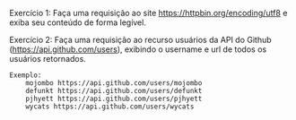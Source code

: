 Exercício 1: Faça uma requisição ao site https://httpbin.org/encoding/utf8 e exiba seu conteúdo de forma legível.


Exercício 2: Faça uma requisição ao recurso usuários da API do Github (https://api.github.com/users), exibindo o username e url de todos os usuários retornados.

    Exemplo:
        mojombo https://api.github.com/users/mojombo
        defunkt https://api.github.com/users/defunkt
        pjhyett https://api.github.com/users/pjhyett
        wycats https://api.github.com/users/wycats


